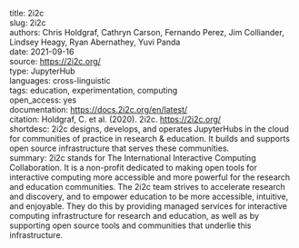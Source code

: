 title: 2i2c  
slug: 2i2c  
authors: Chris Holdgraf, Cathryn Carson, Fernando Perez, Jim Colliander, Lindsey Heagy, Ryan Abernathey, Yuvi Panda  
date: 2021-09-16  
source: https://2i2c.org/  
type: JupyterHub  
languages: cross-linguistic  
tags: education, experimentation, computing  
open_access: yes  
documentation: https://docs.2i2c.org/en/latest/  
citation: Holdgraf, C. et al. (2020). 2i2c. https://2i2c.org/  
shortdesc: 2i2c designs, develops, and operates JupyterHubs in the cloud for communities of practice in research & education. It builds and supports open source infrastructure that serves these communities.  
summary: 2i2c stands for The International Interactive Computing Collaboration. It is a non-profit dedicated to making open tools for interactive computing more accessible and more powerful for the research and education communities. The 2i2c team strives to accelerate research and discovery, and to empower education to be more accessible, intuitive, and enjoyable. They do this by providing managed services for interactive computing infrastructure for research and education, as well as by supporting open source tools and communities that underlie this infrastructure.  
